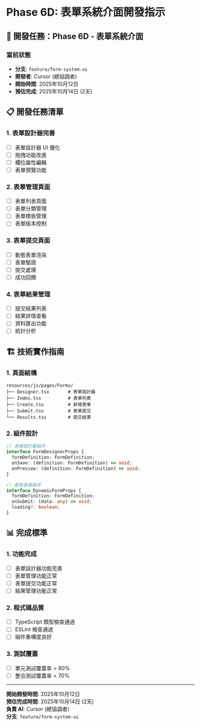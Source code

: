# Phase 6D: 表單系統介面開發指示

## 🎯 開發任務：Phase 6D - 表單系統介面

### 當前狀態
- **分支**: `feature/form-system-ui`
- **開發者**: Cursor (總協調者)
- **開始時間**: 2025年10月12日
- **預估完成**: 2025年10月14日 (2天)

## 📋 開發任務清單

### 1. 表單設計器完善
- [ ] 表單設計器 UI 優化
- [ ] 拖拽功能改進
- [ ] 欄位屬性編輯
- [ ] 表單預覽功能

### 2. 表單管理頁面
- [ ] 表單列表頁面
- [ ] 表單分類管理
- [ ] 表單模板管理
- [ ] 表單版本控制

### 3. 表單提交頁面
- [ ] 動態表單渲染
- [ ] 表單驗證
- [ ] 提交處理
- [ ] 成功回饋

### 4. 表單結果管理
- [ ] 提交結果列表
- [ ] 結果詳情查看
- [ ] 資料匯出功能
- [ ] 統計分析

## 🏗️ 技術實作指南

### 1. 頁面結構
```
resources/js/pages/Forms/
├── Designer.tsx       # 表單設計器
├── Index.tsx          # 表單列表
├── Create.tsx         # 新增表單
├── Submit.tsx         # 表單提交
└── Results.tsx        # 提交結果
```

### 2. 組件設計
```typescript
// 表單設計器組件
interface FormDesignerProps {
  formDefinition: FormDefinition;
  onSave: (definition: FormDefinition) => void;
  onPreview: (definition: FormDefinition) => void;
}

// 動態表單組件
interface DynamicFormProps {
  formDefinition: FormDefinition;
  onSubmit: (data: any) => void;
  loading?: boolean;
}
```

## 📊 完成標準

### 1. 功能完成
- [ ] 表單設計器功能完善
- [ ] 表單管理功能正常
- [ ] 表單提交功能正常
- [ ] 結果管理功能正常

### 2. 程式碼品質
- [ ] TypeScript 類型檢查通過
- [ ] ESLint 檢查通過
- [ ] 組件重構度良好

### 3. 測試覆蓋
- [ ] 單元測試覆蓋率 > 80%
- [ ] 整合測試覆蓋率 > 70%

---
**開始開發時間**: 2025年10月12日  
**預估完成時間**: 2025年10月14日 (2天)  
**負責 AI**: Cursor (總協調者)  
**分支**: `feature/form-system-ui`
